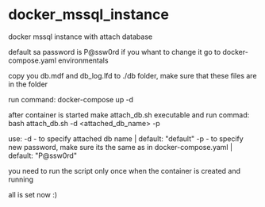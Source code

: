 # docker_mssql_instance
docker mssql instance with attach database

default sa password is P@ssw0rd
if you whant to change it go to docker-compose.yaml environmentals

copy you db.mdf and db_log.lfd to ./db folder, make sure that these files are in the folder

run command: docker-compose up -d 

after container is started make attach_db.sh executable and run commad: bash attach_db.sh -d <attached_db_name> -p <password>

use:
 -d - to specify attached db name | default: "default"
 -p - to specify new password, make sure its the same as in docker-compose.yaml | default: "P@ssw0rd"

you need to run the script only once when the container is created and running


all is set now :)
